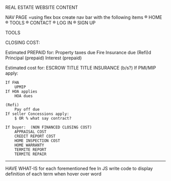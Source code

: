 REAL ESTATE WEBSITE CONTENT

NAV PAGE
	=using flex box create nav bar with the following items
					® HOME
					® TOOLS
					® CONTACT
					® LOG IN 
					® SIGN UP 
					
					

TOOLS

CLOSING COST:
 
Estimated PREPAID for:
		Property taxes due
		Fire Insurance due
	(Refi)d
		Principal (prepaid)
		Interest  (prepaid)

Estimated cost for:
		ESCROW
		TITLE
		TITLE INSURANCE  (b/s?)
	If PMI/MIP apply:
		
	If FHA 
		UPMIP
	If HOA applies
		HOA dues

	(Refi)
		Pay off due
	If seller Concessions apply:
		$ OR % what say contract? 
		
	If buyer:  (NON FINANCED CLOSING COST)
		APPRAISAL COST
		CREDIT REPORT COST
		HOME INSPECTION COST
		HOME WARRANTY
		TERMITE REPORT
		TERMITE REPAIR

________________________________________________________
HAVE WHAT-IS for each forementioned fee 
	In JS write code to display definition of each term when hover over word
